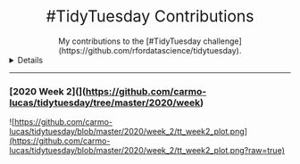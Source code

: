 <h1 style="font-weight:normal" align="center">
  &nbsp;#TidyTuesday Contributions&nbsp;
</h1>

<div align = "center">	
My contributions to the [#TidyTuesday challenge](https://github.com/rfordatascience/tidytuesday).

</div>

<details>

<!-- toc -->
* **2020**
  - 2020/02 [OZ Fires 🇦🇺🔥](https://github.com/carmo-lucas/tidytuesday/tree/master/2020/week_2)
<!-- tocstop -->

</details>

***

### [2020 Week 2](](https://github.com/carmo-lucas/tidytuesday/tree/master/2020/week)
![https://github.com/carmo-lucas/tidytuesday/blob/master/2020/week_2/tt_week2_plot.png](https://github.com/carmo-lucas/tidytuesday/blob/master/2020/week_2/tt_week2_plot.png?raw=true)
